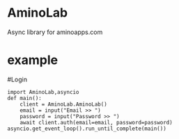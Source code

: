 # AminoLab
Async library for aminoapps.com
# example
#Login
```python3
import AminoLab,asyncio
def main():
	client = AminoLab.AminoLab()
	email = input("Email >> ")
	password = input("Password >> ")
	await client.auth(email=email, password=password)
asyncio.get_event_loop().run_until_complete(main())
```

